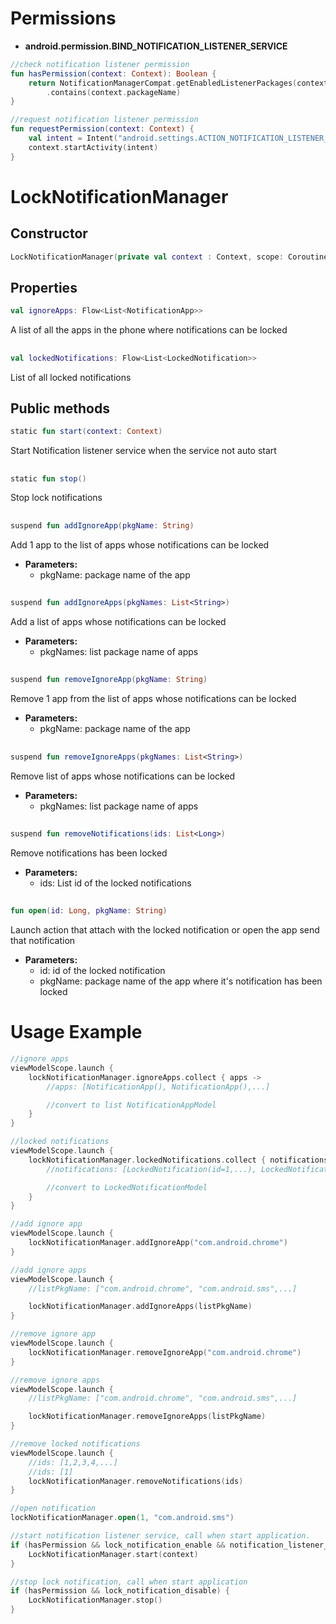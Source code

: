 # Permissions

- **android.permission.BIND_NOTIFICATION_LISTENER_SERVICE**

```kotlin
//check notification listener permission
fun hasPermission(context: Context): Boolean {
    return NotificationManagerCompat.getEnabledListenerPackages(context)
        .contains(context.packageName)
}

//request notification listener permission
fun requestPermission(context: Context) {
    val intent = Intent("android.settings.ACTION_NOTIFICATION_LISTENER_SETTINGS")
    context.startActivity(intent)
}
```

# LockNotificationManager

## Constructor

```kotlin
LockNotificationManager(private val context : Context, scope: CoroutineScope)
```

## Properties

```kotlin
val ignoreApps: Flow<List<NotificationApp>>
```

A list of all the apps in the phone where notifications can be locked

##

```kotlin
val lockedNotifications: Flow<List<LockedNotification>>
```

List of all locked notifications

## Public methods

```kotlin
static fun start(context: Context)
```

Start Notification listener service when the service not auto start

##

```kotlin
static fun stop()
```

Stop lock notifications

##

```kotlin
suspend fun addIgnoreApp(pkgName: String)
```

Add 1 app to the list of apps whose notifications can be locked

- **Parameters:**
  - pkgName: package name of the app

##

```kotlin
suspend fun addIgnoreApps(pkgNames: List<String>)
```

Add a list of apps whose notifications can be locked

- **Parameters:**
  - pkgNames: list package name of apps

##

```kotlin
suspend fun removeIgnoreApp(pkgName: String)
```

Remove 1 app from the list of apps whose notifications can be locked

- **Parameters:**
  - pkgName: package name of the app

##

```kotlin
suspend fun removeIgnoreApps(pkgNames: List<String>)
```

Remove list of apps whose notifications can be locked

- **Parameters:**
  - pkgNames: list package name of apps

##

```kotlin
suspend fun removeNotifications(ids: List<Long>)
```

Remove notifications has been locked

- **Parameters:**
  - ids: List id of the locked notifications

##

```kotlin
fun open(id: Long, pkgName: String)
```

Launch action that attach with the locked notification or open the app send that notification

- **Parameters:**
  - id: id of the locked notification
  - pkgName: package name of the app where it's notification has been locked

# Usage Example

```kotlin
//ignore apps
viewModelScope.launch {
    lockNotificationManager.ignoreApps.collect { apps ->
        //apps: [NotificationApp(), NotificationApp(),...]

        //convert to list NotificationAppModel
    }
}

//locked notifications
viewModelScope.launch {
    lockNotificationManager.lockedNotifications.collect { notifications ->
        //notifications: [LockedNotification(id=1,...), LockedNotification(id=2,...),...]

        //convert to LockedNotificationModel
    }
}

//add ignore app
viewModelScope.launch {
    lockNotificationManager.addIgnoreApp("com.android.chrome")
}

//add ignore apps
viewModelScope.launch {
    //listPkgName: ["com.android.chrome", "com.android.sms",...]

    lockNotificationManager.addIgnoreApps(listPkgName)
}

//remove ignore app
viewModelScope.launch {
    lockNotificationManager.removeIgnoreApp("com.android.chrome")
}

//remove ignore apps
viewModelScope.launch {
    //listPkgName: ["com.android.chrome", "com.android.sms",...]

    lockNotificationManager.removeIgnoreApps(listPkgName)
}

//remove locked notifications
viewModelScope.launch {
    //ids: [1,2,3,4,...]
    //ids: [1]
    lockNotificationManager.removeNotifications(ids)
}

//open notification
lockNotificationManager.open(1, "com.android.sms")

//start notification listener service, call when start application.
if (hasPermission && lock_notification_enable && notification_listener_service_not_running) {
    LockNotificationManager.start(context)
}

//stop lock notification, call when start application
if (hasPermission && lock_notification_disable) {
    LockNotificationManager.stop()
}

```

